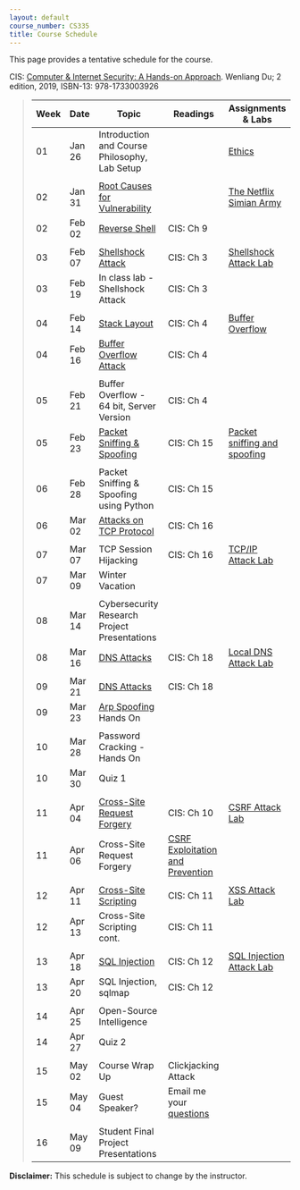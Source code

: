 ```yaml
---
layout: default
course_number: CS335
title: Course Schedule
---
```


This page provides a tentative schedule for the course.

CIS: <a href="https://www.amazon.com/Computer-Internet-Security-Hands-Approach/dp/1733003924">Computer & Internet Security: A Hands-on Approach</a>. Wenliang Du; 2 edition, 2019, ISBN-13: 978-1733003926

>  Week    | Date     | Topic        | Readings   | Assignments & Labs                                  
> -------- | -------- | ------------ | ---------- | -------------------------------------
> 01 | Jan 26 | Introduction and Course Philosophy, Lab Setup | | [Ethics](../ethics/ethics.html)
> | | | |
> 02 | Jan 31 | [Root Causes for Vulnerability](../slides/01_Reason_Vulnerability.pdf) | | [The Netflix Simian Army](https://netflixtechblog.com/the-netflix-simian-army-16e57fbab116)
> 02 | Feb 02 | [Reverse Shell](../slides/09_Reverse_Shell.pdf)| CIS: Ch 9 | |  
> | | | |
> 03 | Feb 07 | [Shellshock Attack](../slides/03_Shellshock.pdf) | CIS: Ch 3 | [Shellshock Attack Lab](../labs/shellshock.html)
> 03 | Feb 19 | In class lab - Shellshock Attack | CIS: Ch 3|  
> | | | |
> 04 | Feb 14 | [Stack Layout](../slides/04_Buffer_Overflow.pdf) | CIS: Ch 4 | [Buffer Overflow](../labs/buffer_overflow.html)
> 04 | Feb 16 | [Buffer Overflow Attack](../slides/04_Buffer_Overflow.pdf) | CIS: Ch 4 |
> | | | |
> 05 | Feb 21 | Buffer Overflow - 64 bit, Server Version | CIS: Ch 4 |
> 05 | Feb 23 | [Packet Sniffing & Spoofing](../slides/15_Packet_Sniffing_Spoofing.pdf) | CIS: Ch 15 | [Packet sniffing and spoofing](../labs/sniff_spoof.html)
> | | | |
> 06 | Feb 28 | Packet Sniffing & Spoofing using Python | CIS: Ch 15 |
> 06 | Mar 02 | [Attacks on TCP Protocol](../slides/16_TCP_Attack.pdf) | CIS: Ch 16 |
> | | | |
> 07 | Mar 07 | TCP Session Hijacking | CIS: Ch 16 | [TCP/IP Attack Lab](../labs/tcp_attack.html)
> 07 | Mar 09 | Winter Vacation |  |
> | | | |
> 08 | Mar 14 | Cybersecurity Research Project Presentations | |
> 08 | Mar 16 | [DNS Attacks](../slides/18_DNS_Attacks.pdf) | CIS: Ch 18 | [Local DNS Attack Lab](../labs/dns_attack.html)
> | | | |
> 09 | Mar 21 | [DNS Attacks](../slides/18_DNS_Attacks.pdf) | CIS: Ch 18 |
> 09 | Mar 23 | [Arp Spoofing](../slides/ARP_Spoofing.pdf) Hands On | |
> | | | |
> 10 | Mar 28 | Password Cracking - Hands On | |
> 10 | Mar 30 | Quiz 1 | |
> | | | |
> 11 | Apr 04 | [Cross-Site Request Forgery](../slides/10_Web_CSRF.pdf) | CIS: Ch 10 | [CSRF Attack Lab](../labs/csrf_attack.html)
> 11 | Apr 06 | Cross-Site Request Forgery | [CSRF Exploitation and Prevention](papers/csrf.pdf) |
> | | | |
> 12 | Apr 11 | [Cross-Site Scripting](../slides/11_Web_XSS.pdf) | CIS: Ch 11 | [XSS Attack Lab](../labs/xss_attack.html)
> 12 | Apr 13 | Cross-Site Scripting cont. | CIS: Ch 11 |
> | | | |
> 13 | Apr 18 | [SQL Injection](../slides/12_Web_SQL_Injection.pdf) | CIS: Ch 12 | [SQL Injection Attack Lab](../labs/sql_attack.html)
> 13 | Apr 20 | SQL Injection, sqlmap | CIS: Ch 12 |
> | | | |
> 14 | Apr 25 | Open-Source Intelligence | |
> 14 | Apr 27 | Quiz 2 | |
> | | | |
> 15 | May 02 | Course Wrap Up | Clickjacking Attack |
> 15 | May 04 | Guest Speaker? | Email me your [questions](guest_speaker.md) |
> | | | |
> 16 | May 09 | Student Final Project Presentations

**Disclaimer:** This schedule is subject to change by the instructor.
